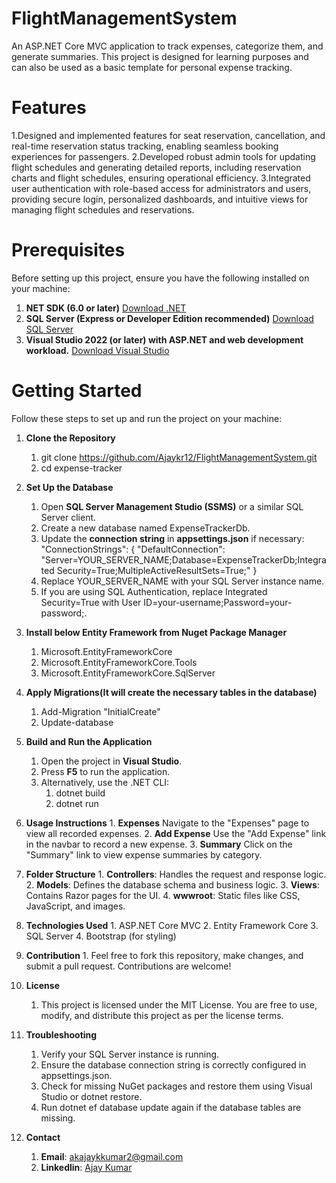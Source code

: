 # FlightManagementSystem

An ASP.NET Core MVC application to track expenses, categorize them,
and generate summaries. This project is designed for learning purposes
and can also be used as a basic template for personal expense
tracking.

# Features
 1.Designed and implemented features for seat reservation,
 cancellation, and real-time reservation status tracking, enabling
 seamless booking experiences for passengers.
 2.Developed robust admin tools for updating flight schedules and
 generating detailed reports, including reservation charts and
 flight schedules, ensuring operational efficiency.
 3.Integrated user authentication with role-based access for
 administrators and users, providing secure login, personalized
 dashboards, and intuitive views for managing flight schedules
 and reservations.

# Prerequisites
Before setting up this project, ensure you have the following
installed on your machine:
1. **NET SDK (6.0 or later)**
   [Download .NET](https://dotnet.microsoft.com/download)
2. **SQL Server (Express or Developer Edition recommended)**
   [Download SQL
Server](https://www.microsoft.com/en-in/sql-server/sql-server-downloads)
3. **Visual Studio 2022 (or later) with ASP.NET and web development workload.**
   [Download Visual Studio](https://visualstudio.microsoft.com/)

# Getting Started
Follow these steps to set up and run the project on your machine:
1. **Clone the Repository**
      1. git clone https://github.com/Ajaykr12/FlightManagementSystem.git
      2. cd expense-tracker
2. **Set Up the Database**
      1. Open **SQL Server Management Studio (SSMS)** or a similar SQL
Server client.
      2. Create a new database named ExpenseTrackerDb.
      3. Update the **connection string** in **appsettings.json** if necessary:
       "ConnectionStrings": {
          "DefaultConnection":
"Server=YOUR_SERVER_NAME;Database=ExpenseTrackerDb;Integrated
            Security=True;MultipleActiveResultSets=True;"
           }
      4. Replace YOUR_SERVER_NAME with your SQL Server instance name.
      5. If you are using SQL Authentication, replace Integrated
Security=True with User ID=your-username;Password=your-
          password;.
3. **Install below Entity Framework from Nuget Package Manager**
      1. Microsoft.EntityFrameworkCore
      2. Microsoft.EntityFrameworkCore.Tools
      3. Microsoft.EntityFrameworkCore.SqlServer
4. **Apply Migrations(It will create the necessary tables in the database)**
     1. Add-Migration "InitialCreate"
     2. Update-database
5. **Build and Run the Application**
      1. Open the project in **Visual Studio**.
      2. Press **F5** to run the application.
      3. Alternatively, use the .NET CLI:
            1. dotnet build
            2. dotnet run
6. **Usage Instructions**
         1. **Expenses** Navigate to the "Expenses" page to view all
recorded expenses.
         2. **Add Expense** Use the "Add Expense" link in the navbar
to record a new expense.
         3. **Summary** Click on the "Summary" link to view expense
summaries by category.

7. **Folder Structure**
          1. **Controllers**: Handles the request and response logic.
          2. **Models**: Defines the database schema and business logic.
          3. **Views**: Contains Razor pages for the UI.
          4. **wwwroot**: Static files like CSS, JavaScript, and images.

8. **Technologies Used**
        1. ASP.NET Core MVC
        2. Entity Framework Core
        3. SQL Server
        4. Bootstrap (for styling)

9. **Contribution**
         1. Feel free to fork this repository, make changes, and
submit a pull request. Contributions are welcome!

10. **License**
      1. This project is licensed under the MIT License. You are free
to use, modify, and distribute this project as per the license terms.

11. **Troubleshooting**
       1. Verify your SQL Server instance is running.
       2. Ensure the database connection string is correctly
configured in appsettings.json.
       3. Check for missing NuGet packages and restore them using
Visual Studio or dotnet restore.
       4. Run dotnet ef database update again if the database tables
are missing.
12. **Contact**
      1. **Email**: akajaykkumar2@gmail.com
      2. **Linkedlin**: [Ajay Kumar](https://www.linkedin.com/in/ajay-singh-rajput-b5186b95)
